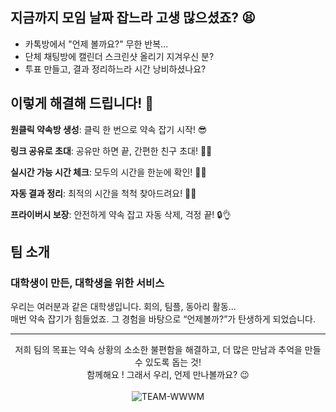 ## 지금까지 모임 날짜 잡느라 고생 많으셨죠? 😫

- 카톡방에서 "언제 볼까요?" 무한 반복...
- 단체 채팅방에 캘린더 스크린샷 올리기 지겨우신 분?
- 투표 만들고, 결과 정리하느라 시간 낭비하셨나요?

## 이렇게 해결해 드립니다! 💪

**원클릭 약속방 생성**: 클릭 한 번으로 약속 잡기 시작! 😎

**링크 공유로 초대**: 공유만 하면 끝, 간편한 친구 초대! 🔗👥

**실시간 가능 시간 체크**: 모두의 시간을 한눈에 확인! 👀⏰

**자동 결과 정리**: 최적의 시간을 척척 찾아드려요! 🎯✨

**프라이버시 보장**: 안전하게 약속 잡고 자동 삭제, 걱정 끝! 🔒👌

## 팀 소개

### 대학생이 만든, 대학생을 위한 서비스

우리는 여러분과 같은 대학생입니다.  회의, 팀플, 동아리 활동...
</br>
매번 약속 잡기가 힘들었죠. 그 경험을 바탕으로 “언제볼까?”가 탄생하게 되었습니다.

---

<p align="center">
  저희 팀의 목표는 약속 상황의 소소한 불편함을 해결하고, 더 많은 만남과 추억을 만들 수 있도록 돕는 것!
  </br>
  함께해요 ! 그래서 우리, 언제 만나볼까요? 😉
  </br></br>
  <img src="https://img.shields.io/badge/TEAM-WWWM-27B6E2?style=for-the-badge" alt="TEAM-WWWM">
</p>
